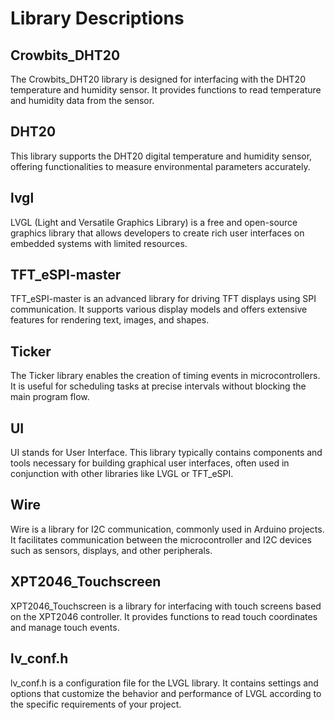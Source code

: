 # Library Descriptions

## Crowbits_DHT20
The Crowbits_DHT20 library is designed for interfacing with the DHT20 temperature and humidity sensor. It provides functions to read temperature and humidity data from the sensor.

## DHT20
This library supports the DHT20 digital temperature and humidity sensor, offering functionalities to measure environmental parameters accurately.

## lvgl
LVGL (Light and Versatile Graphics Library) is a free and open-source graphics library that allows developers to create rich user interfaces on embedded systems with limited resources.

## TFT_eSPI-master
TFT_eSPI-master is an advanced library for driving TFT displays using SPI communication. It supports various display models and offers extensive features for rendering text, images, and shapes.

## Ticker
The Ticker library enables the creation of timing events in microcontrollers. It is useful for scheduling tasks at precise intervals without blocking the main program flow.

## UI
UI stands for User Interface. This library typically contains components and tools necessary for building graphical user interfaces, often used in conjunction with other libraries like LVGL or TFT_eSPI.

## Wire
Wire is a library for I2C communication, commonly used in Arduino projects. It facilitates communication between the microcontroller and I2C devices such as sensors, displays, and other peripherals.

## XPT2046_Touchscreen
XPT2046_Touchscreen is a library for interfacing with touch screens based on the XPT2046 controller. It provides functions to read touch coordinates and manage touch events.

## lv_conf.h
lv_conf.h is a configuration file for the LVGL library. It contains settings and options that customize the behavior and performance of LVGL according to the specific requirements of your project.